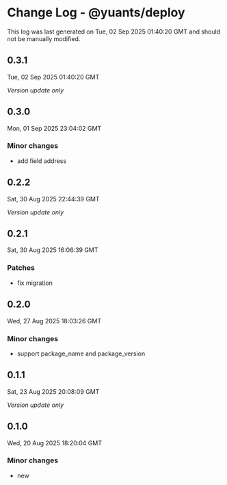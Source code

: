 # Change Log - @yuants/deploy

This log was last generated on Tue, 02 Sep 2025 01:40:20 GMT and should not be manually modified.

## 0.3.1
Tue, 02 Sep 2025 01:40:20 GMT

_Version update only_

## 0.3.0
Mon, 01 Sep 2025 23:04:02 GMT

### Minor changes

- add field address

## 0.2.2
Sat, 30 Aug 2025 22:44:39 GMT

_Version update only_

## 0.2.1
Sat, 30 Aug 2025 16:06:39 GMT

### Patches

- fix migration

## 0.2.0
Wed, 27 Aug 2025 18:03:26 GMT

### Minor changes

- support package_name and package_version

## 0.1.1
Sat, 23 Aug 2025 20:08:09 GMT

_Version update only_

## 0.1.0
Wed, 20 Aug 2025 18:20:04 GMT

### Minor changes

- new

